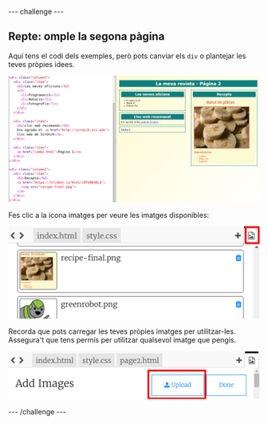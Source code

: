 --- challenge ---

## Repte: omple la segona pàgina

Aquí tens el codi dels exemples, però pots canviar els `div` o plantejar les teves pròpies idees.

![captura de pantalla](images/magazine-page2-challenge.png)

Fes clic a la icona imatges per veure les imatges disponibles:

![captura de pantalla](images/magazine-images.png)

Recorda que pots carregar les teves pròpies imatges per utilitzar-les. Assegura't que tens permís per utilitzar qualsevol imatge que pengis.

![captura de pantalla](images/magazine-upload-images.png)

--- /challenge ---